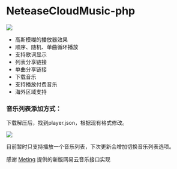 # NeteaseCloudMusic-php

![](https://ws3.sinaimg.cn/large/006tNc79gy1fguwf69plkj30p10dhmyw.jpg)

- 高斯模糊的播放器效果
- 顺序、随机、单曲循环播放
- 支持歌词显示
- 列表分享链接
- 单曲分享链接
- 下载音乐
- 支持播放付费音乐
- 海外区域支持

### 音乐列表添加方式：

下载解压后，找到player.json，根据现有格式修改。

![](https://ws3.sinaimg.cn/large/006tKfTcgy1fgyeud2i7bj30j308udgk.jpg)

目前暂时只支持播放一个音乐列表，下次更新会增加切换音乐列表选项。

感谢 [Meting](https://github.com/metowolf/Meting) 提供的新版网易云音乐接口实现
